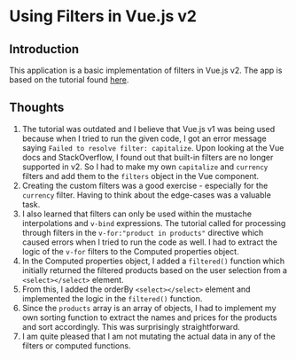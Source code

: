 # Using Filters in Vue.js v2

## Introduction

This application is a basic implementation of filters in Vue.js v2. The app is based on the tutorial found [here](https://coligo.io/vuejs-filters).

## Thoughts

1. The tutorial was outdated and I believe that Vue.js v1 was being used because when I tried to run the given code, I got an error message saying `Failed to resolve filter: capitalize`. Upon looking at the Vue docs and StackOverflow, I found out that built-in filters are no longer supported in v2. So I had to make my own `capitalize` and `currency` filters and add them to the `filters` object in the Vue component.
2. Creating the custom filters was a good exercise - especially for the `currency` filter. Having to think about the edge-cases was a valuable task.
3. I also learned that filters can only be used within the mustache interpolations and `v-bind` expressions. The tutorial called for processing through filters in the `v-for:"product in products"` directive which caused errors when I tried to run the code as well. I had to extract the logic of the `v-for` filters to the Computed properties object.
4. In the Computed properties object, I added a `filtered()` function which initially returned the filtered products based on the user selection from a `<select></select>` element. 
5. From this, I added the orderBy `<select></select>` element and implemented the logic in the `filtered()` function.
6. Since the `products` array is an array of objects, I had to implement my own sorting function to extract the names and prices for the products and sort accordingly. This was surprisingly straightforward.
7. I am quite pleased that I am not mutating the actual data in any of the filters or computed functions.